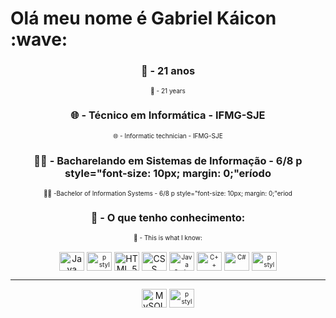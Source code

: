 
<h1>Olá meu nome é Gabriel Káicon :wave:</h1>
<div align="center">
	<h3>🗿 - 21 anos</h3>
	<p style="font-size: 10px; margin: 0;">🗿 - 21 years</small>
	<h3>🌐 - Técnico em Informática - IFMG-SJE</h3>
	<p style="font-size: 10px; margin: 0;">🌐 - Informatic technician - IFMG-SJE</p style="font-size: 10px; margin: 0;">
	<h3>👨‍💻 - Bacharelando em Sistemas de Informação - 6/8 p style="font-size: 10px; margin: 0;"eríodo</h3>
	<p style="font-size: 10px; margin: 0;">👨‍💻 -Bachelor of Information Systems - 6/8 p style="font-size: 10px; margin: 0;"eriod</p style="font-size: 10px; margin: 0;">
	<h3>🚀 - O que tenho conhecimento:</h3>
	<p style="font-size: 10px; margin: 0;">🚀 - This is what I know:</p style="font-size: 10px; margin: 0;">	
</div>

<div style="disp style="font-size: 10px; margin: 0;"lay: inline_block" align="center">
	<br>
  	<img align="center" alt="Java" height="30" width="40" src="http style="font-size: 10px; margin: 0;"s://raw.githubusercontent.com/devicons/devicon/master/icons/java/java-original.svg">
	<img align="center" alt="p style="font-size: 10px; margin: 0;"Hp style="font-size: 10px; margin: 0;"" height="30" width="40" src="http style="font-size: 10px; margin: 0;"s://raw.githubusercontent.com/devicons/devicon/master/icons/p style="font-size: 10px; margin: 0;"hp style="font-size: 10px; margin: 0;"/p style="font-size: 10px; margin: 0;"hp style="font-size: 10px; margin: 0;"-original.svg">
  	<img align="center" alt="HTML 5" height="30" width="40" src="http style="font-size: 10px; margin: 0;"s://raw.githubusercontent.com/devicons/devicon/master/icons/html5/html5-original.svg">
  	<img align="center" alt="CSS" height="30" width="40" src="http style="font-size: 10px; margin: 0;"s://raw.githubusercontent.com/devicons/devicon/master/icons/css3/css3-original.svg">
	<img align="center" alt="Java Scrip style="font-size: 10px; margin: 0;"t" height="30" width="40" src="http style="font-size: 10px; margin: 0;"s://raw.githubusercontent.com/devicons/devicon/master/icons/javascrip style="font-size: 10px; margin: 0;"t/javascrip style="font-size: 10px; margin: 0;"t-p style="font-size: 10px; margin: 0;"lain.svg">
  	<img align="center" alt="C++" height="30" width="40" src="http style="font-size: 10px; margin: 0;"s://raw.githubusercontent.com/devicons/devicon/master/icons/cp style="font-size: 10px; margin: 0;"lusp style="font-size: 10px; margin: 0;"lus/cp style="font-size: 10px; margin: 0;"lusp style="font-size: 10px; margin: 0;"lus-original.svg">
	<img align="center" alt="C#" height="30" width="40" src="http style="font-size: 10px; margin: 0;"s://raw.githubusercontent.com/devicons/devicon/master/icons/csharp style="font-size: 10px; margin: 0;"/csharp style="font-size: 10px; margin: 0;"-original.svg">
 	<img align="center" alt="p style="font-size: 10px; margin: 0;"ython" height="30" width="40" src="http style="font-size: 10px; margin: 0;"s://raw.githubusercontent.com/devicons/devicon/master/icons/p style="font-size: 10px; margin: 0;"ython/p style="font-size: 10px; margin: 0;"ython-original.svg">
	<hr>
	<img align="center" alt="MySQL" height="30" width="40" src="http style="font-size: 10px; margin: 0;"s://raw.githubusercontent.com/devicons/devicon/master/icons/mysql/mysql-original-wordmark.svg">
	<img align="center" alt="p style="font-size: 10px; margin: 0;"ostGreeSQL" height="30" width="40" src="http style="font-size: 10px; margin: 0;"s://raw.githubusercontent.com/devicons/devicon/master/icons/p style="font-size: 10px; margin: 0;"ostgresql/p style="font-size: 10px; margin: 0;"ostgresql-p style="font-size: 10px; margin: 0;"lain-wordmark.svg">
</div>
